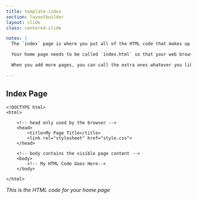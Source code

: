 ```yaml
---
title: template-index
section: layoutbuilder
layout: slide
class: centered-slide

notes: |
  The `index` page is where you put all of the HTML code that makes up what your website's home page should look like.

  Your home page needs to be called `index.html` so that your web browser can load it automatically.

  When you add more pages, you can call the extra ones whatever you like, but your home page should always be called `index.html`!

---
```



## Index Page

    <!DOCTYPE html>
    <html>

        <!-- head only used by the browser -->
        <head>
            <title>My Page Title</title>
            <link rel="stylesheet" href="style.css">
        </head>

        <!-- body contains the visible page content -->
        <body>
            <!-- My HTML Code Goes Here-->
        </body>
    
    </html>

_This is the HTML code for your home page_